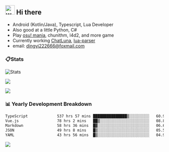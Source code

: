 ## <img alt="wave" src="https://raw.githubusercontent.com/MartinHeinz/MartinHeinz/master/wave.gif" width="30px"> Hi there

- Android (Kotlin/Java), Typescript, Lua Developer
- Also good at a little Python, C#
- Play [osu! mania](https://osu.ppy.sh/users/29808669), chunithm, l4d2, and more game
- Currently working [ChatLuna](https://github.com/ChatLunaLab), [lua-parser](https://github.com/dingyi222666/lua-parser)
- email: [dingyi222666@foxmail.com](mailto:dingyi222666@foxmail.com)

### 📋Stats

![Stats](https://github-readme-stats.vercel.app/api?username=dingyi222666&show_icons=true&icon_color=47A69E&title_color=47A69E&count_private=true)    

![](https://api.githubtrends.io/user/svg/dingyi222666/langs?time_range=one_year&include_private=True&loc_metric=changed&theme=classic)

![](http://github-profile-summary-cards.vercel.app/api/cards/productive-time?username=dingyi222666&theme=nord_dark&utcOffset=8)

### 📊 Yearly Development Breakdown

<!--START_SECTION:waka-->

```txt
TypeScript             537 hrs 57 mins ███████████████▒░░░░░░░░░   60.93 %
Vue.js                 78 hrs 2 mins   ██▒░░░░░░░░░░░░░░░░░░░░░░   08.84 %
Markdown               58 hrs 36 mins  █▓░░░░░░░░░░░░░░░░░░░░░░░   06.64 %
JSON                   49 hrs 8 mins   █▒░░░░░░░░░░░░░░░░░░░░░░░   05.57 %
YAML                   43 hrs 56 mins  █▒░░░░░░░░░░░░░░░░░░░░░░░   04.98 %
```

<!--END_SECTION:waka-->

![](https://komarev.com/ghpvc/?username=dingyi222666)

